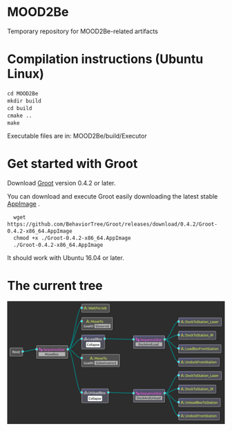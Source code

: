 # MOOD2Be

Temporary repository for MOOD2Be-related artifacts

# Compilation instructions (Ubuntu Linux)
`cd MOOD2Be`  
`mkdir build`  
`cd build`  
`cmake ..`  
`make`

Executable files are in: MOOD2Be/build/Executor


# Get started with Groot


Download [Groot](https://github.com/BehaviorTree/Groot) version 0.4.2 or later.

You can download and execute Groot easily downloading the latest stable
[AppImage](https://appimage.org/) .

      wget https://github.com/BehaviorTree/Groot/releases/download/0.4.2/Groot-0.4.2-x86_64.AppImage
      chmod +x ./Groot-0.4.2-x86_64.AppImage
      ./Groot-0.4.2-x86_64.AppImage

It should work with Ubuntu 16.04 or later.


# The current tree

![tree](tree_snapshot.png)
